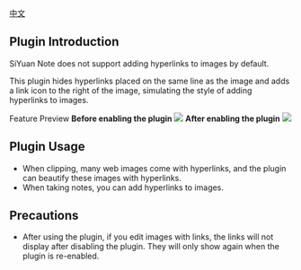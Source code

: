 [中文](README_zh_CN.md)

## Plugin Introduction

SiYuan Note does not support adding hyperlinks to images by default.

This plugin hides hyperlinks placed on the same line as the image and adds a link icon to the right of the image, simulating the style of adding hyperlinks to images.

Feature Preview
**Before enabling the plugin**
![](https://fastly.jsdelivr.net/gh/Achuan-2/PicBed/assets/PixPin_2024-10-12_18-56-53-2024-10-12.png)
**After enabling the plugin**
![](https://fastly.jsdelivr.net/gh/Achuan-2/PicBed/assets/PixPin_2024-10-12_19-32-16-2024-10-12.png)

## Plugin Usage
- When clipping, many web images come with hyperlinks, and the plugin can beautify these images with hyperlinks.
- When taking notes, you can add hyperlinks to images.

## Precautions

- After using the plugin, if you edit images with links, the links will not display after disabling the plugin. They will only show again when the plugin is re-enabled.